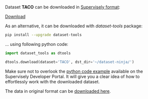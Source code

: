 Dataset **TACO** can be downloaded in [Supervisely format](https://developer.supervisely.com/api-references/supervisely-annotation-json-format):

 [Download](https://assets.supervisely.com/supervisely-supervisely-assets-public/teams_storage/h/h/5P/Id2M2NvOzld63yYWHQgqPWwmKRj4g0M5lzLfjekV0YaA9nhls2Szj8zI52tm0qX0QYAxeg0e6jhHUhjiPH2kTqt7jOO2jqY5u7a9KAveqps58cgNyf9rvQwHxG1K.tar)

As an alternative, it can be downloaded with *dataset-tools* package:
``` bash
pip install --upgrade dataset-tools
```

... using following python code:
``` python
import dataset_tools as dtools

dtools.download(dataset='TACO', dst_dir='~/dataset-ninja/')
```
Make sure not to overlook the [python code example](https://developer.supervisely.com/getting-started/python-sdk-tutorials/iterate-over-a-local-project) available on the Supervisely Developer Portal. It will give you a clear idea of how to effortlessly work with the downloaded dataset.

The data in original format can be [downloaded here](https://github.com/pedropro/TACO).
